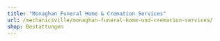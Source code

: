 ```yaml
---
title: "Monaghan Funeral Home & Cremation Services"
url: /mechanicsville/monaghan-funeral-home-und-cremation-services/
shop: Bestattungen
---
```

